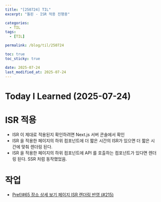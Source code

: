 ```yaml
---
title: "[250724] TIL"
excerpt: "돌핀 - ISR 적용 진행중"

categories:
  - TIL
tags:
  - [TIL]

permalink: /blog/til/250724

toc: true
toc_sticky: true

date: 2025-07-24
last_modified_at: 2025-07-24
---
```


# Today I Learned (2025-07-24)

# ISR 적용

- ISR 이 제대로 적용된지 확인하려면 Next.js 서버 콘솔에서 확인
- ISR 을 적용한 페이지의 하위 컴포넌트에 더 짧은 시간의 ISR가 있으면 더 짧은 시간에 맞춰 렌더링 된다.
- ISR 을 적용한 페이지의 하위 컴포넌트에 API 를 호출하는 컴포넌트가 있다면 렌더링 된다. SSR 처럼 동작했었음.

# 작업

- [Pref/#65 장소 상세 보기 페이지 ISR 렌더링 반영 (#215)](https://github.com/100-hours-a-week/7-team-ddb-fe/pull/215)
